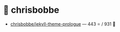 # 👤 chrisbobbe

- [chrisbobbe/jekyll-theme-prologue](https://github.com/chrisbobbe/jekyll-theme-prologue) — 443 ⭐️ / 931 🍴
